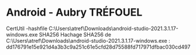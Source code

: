 # Android - Aubry TRÉFOUEL

CertUtil -hashfile C:\Users\atref\Downloads\android-studio-2021.3.1.17-windows.exe SHA256 Hachage SHA256 de C:\Users\atref\Downloads\android-studio-2021.3.1.17-windows.exe :
dd176791e15e921d4a3b3c9a251c61e5cfd28d75588fd717971dfbac030cd497
